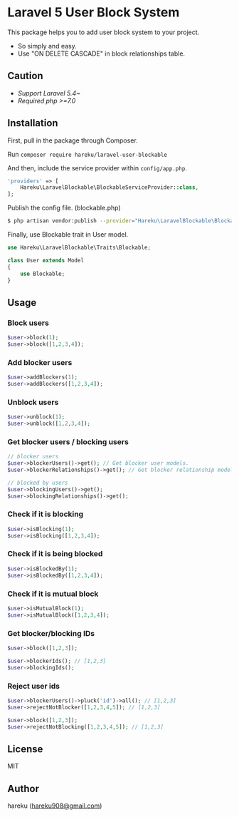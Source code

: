 # Laravel 5 User Block System

This package helps you to add user block system to your project.

* So simply and easy.
* Use "ON DELETE CASCADE" in block relationships table.

## Caution
- *Support Laravel 5.4~*  
- *Required php >=7.0*

## Installation

First, pull in the package through Composer.

Run `composer require hareku/laravel-user-blockable`

And then, include the service provider within `config/app.php`.

```php
'providers' => [
    Hareku\LaravelBlockable\BlockableServiceProvider::class,
];
```

Publish the config file. (blockable.php)

```sh
$ php artisan vendor:publish --provider="Hareku\LaravelBlockable\BlockableServiceProvider"
```

Finally, use Blockable trait in User model.

```php
use Hareku\LaravelBlockable\Traits\Blockable;

class User extends Model
{
    use Blockable;
}
```

## Usage

### Block users

```php
$user->block(1);
$user->block([1,2,3,4]);
```

### Add blocker users

```php
$user->addBlockers(1);
$user->addBlockers([1,2,3,4]);
```

### Unblock users

```php
$user->unblock(1);
$user->unblock([1,2,3,4]);
```

### Get blocker users / blocking users

```php
// blocker users
$user->blockerUsers()->get(); // Get blocker user models.
$user->blockerRelationships()->get(); // Get blocker relationship models.

// blocked by users
$user->blockingUsers()->get();
$user->blockingRelationships()->get();
```

### Check if it is blocking
```php
$user->isBlocking(1);
$user->isBlocking([1,2,3,4]);
```

### Check if it is being blocked

```php
$user->isBlockedBy(1);
$user->isBlockedBy([1,2,3,4]);
```

### Check if it is mutual block

```php
$user->isMutualBlock(1);
$user->isMutualBlock([1,2,3,4]);
```

### Get blocker/blocking IDs

```php
$user->block([1,2,3]);

$user->blockerIds(); // [1,2,3]
$user->blockingIds();
```

### Reject user ids

```php
$user->blockerUsers()->pluck('id')->all(); // [1,2,3]
$user->rejectNotBlocker([1,2,3,4,5]); // [1,2,3]
```

```php
$user->block([1,2,3]);
$user->rejectNotBlocking([1,2,3,4,5]); // [1,2,3]
```

## License

MIT

## Author

hareku (hareku908@gmail.com)

